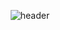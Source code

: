 <div align="center">
  
  ![header](https://capsule-render.vercel.app/api?type=Waving&color=auto&height=200&section=header&text=Haseong%20Jung&fontSize=35&animation=fadeIn&fontAlignY=50)
</div>
